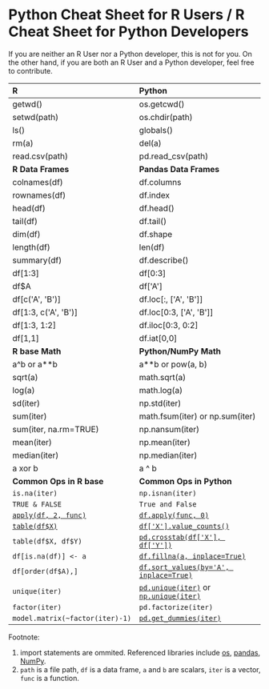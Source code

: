 # Python Cheat Sheet for R Users / R Cheat Sheet for Python Developers

If you are neither an R User nor a Python developer, this is not for you. On the other hand, if you are both an R User and a Python developer, feel free to contribute.

| R                               | Python                                                           |
| :------------------------------ | :--------------------------------------------------------------- |
| getwd()                         | os.getcwd()                                                      |
| setwd(path)                     | os.chdir(path)                                                   |
| ls()                            | globals()                                                        |
| rm(a)                           | del(a)                                                           |
| read.csv(path)                  | pd.read_csv(path)                                                |
| **R Data Frames**               | **Pandas Data Frames**                                           |
| colnames(df)                    | df.columns                                                       |
| rownames(df)                    | df.index                                                         |
| head(df)                        | df.head()                                                        |
| tail(df)                        | df.tail()                                                        |
| dim(df)                         | df.shape                                                         |
| length(df)                      | len(df)                                                          |
| summary(df)                     | df.describe()                                                    |
| df[1:3]                         | df[0:3]                                                          |
| df$A                            | df['A']                                                          |
| df[c('A', 'B')]                 | df.loc[:, ['A', 'B']]                                            |
| df[1:3, c('A', 'B')]            | df.loc[0:3, ['A', 'B']]                                          |
| df[1:3, 1:2]                    | df.iloc[0:3, 0:2]                                                |
| df[1,1]                         | df.iat[0,0]                                                      |
| **R base Math**                 | **Python/NumPy Math**                                            |
| a^b or a\*\*b                   | a\*\*b or pow(a, b)                                              |
| sqrt(a)                         | math.sqrt(a)                                                     |
| log(a)                          | math.log(a)                                                      |
| sd(iter)                        | np.std(iter)                                                     |
| sum(iter)                       | math.fsum(iter) or np.sum(iter)                                  |
| sum(iter, na.rm=TRUE)           | np.nansum(iter)                                                  |
| mean(iter)                      | np.mean(iter)                                                    |
| median(iter)                    | np.median(iter)                                                  |
| a xor b                         | a ^ b                                                            |
| **Common Ops in R base**        | **Common Ops in Python**                                         |
| `is.na(iter)`                   | `np.isnan(iter)`                                                 |
| `TRUE & FALSE`                  | `True and False`                                                 |
| [`apply(df, 2, func)`][r apply] | [`df.apply(func, 0)`][pd apply]                                  |
| [`table(df$X)`][r table]        | [`df['X'].value_counts()`][pd value_counts]                      |
| `table(df$X, df$Y)`             | [`pd.crosstab(df['X'], df['Y'])`][pd crosstab]                   |
| `df[is.na(df)] <- a`            | [`df.fillna(a, inplace=True)`][pd fillna]                        |
| `df[order(df$A),]`              | [`df.sort_values(by='A', inplace=True)`][pd sort_values]         |
| `unique(iter)`                  | [`pd.unique(iter)`][pd unique] or [`np.unique(iter)`][np unique] |
| `factor(iter)`                  | `pd.factorize(iter)`                                             |
| `model.matrix(~factor(iter)-1)` | [`pd.get_dummies(iter)`][pd get_dummies]                         |

Footnote:

1. import statements are ommited. Referenced libraries include [os](https://docs.python.org/3/library/os.html), [pandas](https://pandas.pydata.org/docs/), [NumPy](https://numpy.org/doc/).
2. `path` is a file path, `df` is a data frame, `a` and `b` are scalars, `iter` is a vector, `func` is a function.

[r apply]: https://stat.ethz.ch/R-manual/R-devel/library/base/html/apply.html
[r table]: https://stat.ethz.ch/R-manual/R-devel/library/base/html/table.html
[pd apply]: https://pandas.pydata.org/pandas-docs/stable/reference/api/pandas.DataFrame.apply.html#pandas.DataFrame.apply
[pd value_counts]: https://pandas.pydata.org/docs/reference/api/pandas.DataFrame.value_counts.html#pandas.DataFrame.value_counts
[pd fillna]: https://pandas.pydata.org/docs/reference/api/pandas.DataFrame.fillna.html#pandas.DataFrame.fillna
[pd sort_values]: https://pandas.pydata.org/docs/reference/api/pandas.DataFrame.sort_values.html
[pd get_dummies]: https://pandas.pydata.org/docs/reference/api/pandas.get_dummies.html
[pd unique]: https://pandas.pydata.org/docs/reference/api/pandas.unique.html
[pd crosstab]: https://pandas.pydata.org/docs/reference/api/pandas.crosstab.html
[np unique]: https://numpy.org/doc/stable/reference/generated/numpy.unique.html
